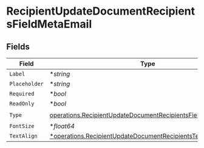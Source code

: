 # RecipientUpdateDocumentRecipientsFieldMetaEmail


## Fields

| Field                                                                                                                                            | Type                                                                                                                                             | Required                                                                                                                                         | Description                                                                                                                                      |
| ------------------------------------------------------------------------------------------------------------------------------------------------ | ------------------------------------------------------------------------------------------------------------------------------------------------ | ------------------------------------------------------------------------------------------------------------------------------------------------ | ------------------------------------------------------------------------------------------------------------------------------------------------ |
| `Label`                                                                                                                                          | **string*                                                                                                                                        | :heavy_minus_sign:                                                                                                                               | N/A                                                                                                                                              |
| `Placeholder`                                                                                                                                    | **string*                                                                                                                                        | :heavy_minus_sign:                                                                                                                               | N/A                                                                                                                                              |
| `Required`                                                                                                                                       | **bool*                                                                                                                                          | :heavy_minus_sign:                                                                                                                               | N/A                                                                                                                                              |
| `ReadOnly`                                                                                                                                       | **bool*                                                                                                                                          | :heavy_minus_sign:                                                                                                                               | N/A                                                                                                                                              |
| `Type`                                                                                                                                           | [operations.RecipientUpdateDocumentRecipientsFieldMetaTypeEmail](../../models/operations/recipientupdatedocumentrecipientsfieldmetatypeemail.md) | :heavy_check_mark:                                                                                                                               | N/A                                                                                                                                              |
| `FontSize`                                                                                                                                       | **float64*                                                                                                                                       | :heavy_minus_sign:                                                                                                                               | N/A                                                                                                                                              |
| `TextAlign`                                                                                                                                      | [*operations.RecipientUpdateDocumentRecipientsTextAlign3](../../models/operations/recipientupdatedocumentrecipientstextalign3.md)                | :heavy_minus_sign:                                                                                                                               | N/A                                                                                                                                              |